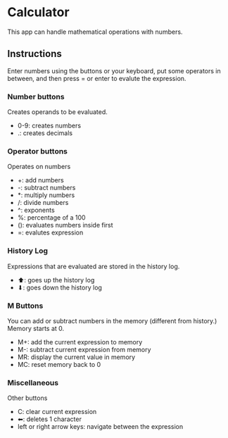 # Calculator

This app can handle mathematical operations with numbers.

## Instructions

Enter numbers using the buttons or your keyboard, put some operators in between, and then press = or enter
to evalute the expression. 

### Number buttons

Creates operands to be evaluated.

* 0-9: creates numbers
* .: creates decimals

### Operator buttons

Operates on numbers

* +: add numbers
* -: subtract numbers
* *: multiply numbers
* /: divide numbers
* ^: exponents
* %: percentage of a 100
* (): evaluates numbers inside first
* =: evalutes expression

### History Log

Expressions that are evaluated are stored in the history log.

* ⬆: goes up the history log
* ⬇: goes down the history log

### M Buttons

You can add or subtract numbers in the memory (different from history.) Memory starts at 0.

* M+: add the current expression to memory
* M-: subtract current expression from memory
* MR: display the current value in memory
* MC: reset memory back to 0

### Miscellaneous

Other buttons

* C: clear current expression
* ⬅: deletes 1 character
* left or right arrow keys: navigate between the expression